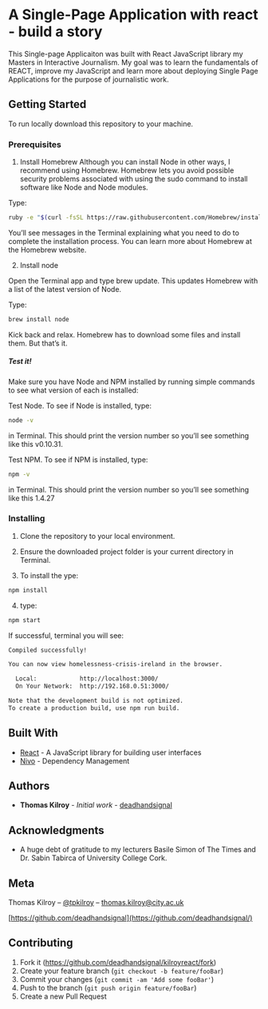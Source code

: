 #  A Single-Page Application with react - build a story

This Single-page Applicaiton was built with React JavaScript library my Masters in Interactive Journalism. My goal was to learn the fundamentals of REACT, improve my JavaScript and learn more about deploying Single Page Applications for the purpose of journalistic work.

## Getting Started

To run locally download this repository to your machine. 

### Prerequisites

1. Install Homebrew
Although you can install Node in other ways, I recommend using Homebrew. Homebrew lets you avoid possible security problems associated with using the sudo command to install software like Node and Node modules.

Type:
```sh
ruby -e "$(curl -fsSL https://raw.githubusercontent.com/Homebrew/install/master/install)"
```

You’ll see messages in the Terminal explaining what you need to do to complete the installation process. You can learn more about Homebrew at the Homebrew website.
      
2. Install node

Open the Terminal app and type brew update. This updates Homebrew with a list of the latest version of Node.

Type:

```sh
brew install node
```

Kick back and relax. Homebrew has to download some files and install them. But that’s it.

##### Test it!
Make sure you have Node and NPM installed by running simple commands to see what version of each is installed:

Test Node. To see if Node is installed, type:

```sh
node -v
```
in Terminal. This should print the version number so you’ll see something like this v0.10.31.

Test NPM. To see if NPM is installed, type:

```sh
npm -v 
```
in Terminal. This should print the version number so you’ll see something like this 1.4.27

### Installing

1. Clone the repository to your local environment. 

2. Ensure the downloaded project folder is your current directory in Terminal. 

3. To install the ype:

```sh
npm install 
```
4. type:

```sh
npm start 
```

If successful, terminal you will see:

```sh
Compiled successfully!

You can now view homelessness-crisis-ireland in the browser.

  Local:            http://localhost:3000/
  On Your Network:  http://192.168.0.51:3000/

Note that the development build is not optimized.
To create a production build, use npm run build.

```


## Built With

* [React](https://reactjs.org/) - A JavaScript library for building user interfaces
* [Nivo](http://nivo.rocks/#/) - Dependency Management



## Authors

* **Thomas Kilroy** - *Initial work* - [deadhandsignal](https://github.com/deadhandsignal)



## Acknowledgments

* A huge debt of gratitude to my lecturers Basile Simon of The Times and Dr. Sabin Tabirca of University College Cork. 


## Meta
Thomas Kilroy – [@tpkilroy](https://twitter.com/tpkilroy) – thomas.kilroy@city.ac.uk

[https://github.com/deadhandsignal](https://github.com/deadhandsignal/)

## Contributing

1. Fork it (<https://github.com/deadhandsignal/kilroyreact/fork>)
2. Create your feature branch (`git checkout -b feature/fooBar`)
3. Commit your changes (`git commit -am 'Add some fooBar'`)
4. Push to the branch (`git push origin feature/fooBar`)
5. Create a new Pull Request

<!-- Markdown link & img dfn's -->
[dh-image]: https://i0.wp.com/www.deadhandsignal.com/wp-content/uploads/2017/12/cropped-Current2-1.png?w=1596
[dh-url]: https://github.com/deadhandsignal
[wiki]: https://github.com/deadhandsignal/kilroyreact/wiki
